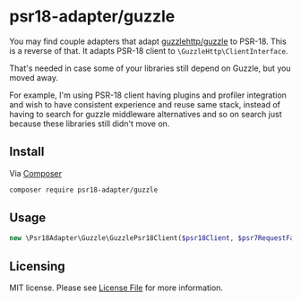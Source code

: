 #  psr18-adapter/guzzle

You may find couple adapters that adapt [guzzlehttp/guzzle](https://github.com/guzzle/guzzle) to PSR-18.
This is a reverse of that. It adapts PSR-18 client to `\GuzzleHttp\ClientInterface`. 

That's needed in case some of your libraries still depend on Guzzle, but you moved away. 

For example, I'm using PSR-18 client having plugins and profiler integration and wish to have 
consistent experience and reuse same stack, instead of having to search for guzzle middleware 
alternatives and so on search just because these libraries still didn't move on.

## Install

Via [Composer](https://getcomposer.org/doc/00-intro.md)

```bash
composer require psr18-adapter/guzzle
```
## Usage

```php
new \Psr18Adapter\Guzzle\GuzzlePsr18Client($psr18Client, $psr7RequestFactory);
```

## Licensing

MIT license. Please see [License File](LICENSE) for more information.
